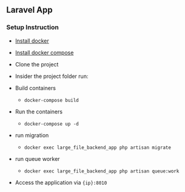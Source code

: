 
## Laravel App

### Setup Instruction
- [Install docker](https://docs.docker.com/engine/install/)
- [Install docker compose](https://docs.docker.com/compose/install/)
- Clone the project
- Insider the project folder run:
- Build containers
    - `docker-compose build`
- Run the containers
    - `docker-compose up -d `
- run migration
    - `docker exec large_file_backend_app php artisan migrate`
- run queue worker
    - `docker exec large_file_backend_app php artisan queue:work`

- Access the application via `{ip}:8010`

